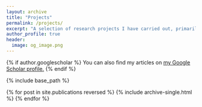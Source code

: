 ```yaml
---
layout: archive
title: "Projects"
permalink: /projects/
excerpt: "A selection of research projects I have carried out, primarily during the course of my Integrated Master of Mathematics degree at the University of East Anglia (UEA)."
author_profile: true
header:
  image: og_image.png
---
```


{% if author.googlescholar %}
  You can also find my articles on <u><a href="{{author.googlescholar}}">my Google Scholar profile</a>.</u>
{% endif %}

{% include base_path %}

{% for post in site.publications reversed %}
  {% include archive-single.html %}
{% endfor %}

